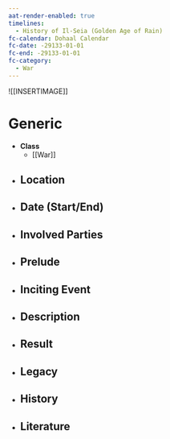 ```yaml
---
aat-render-enabled: true
timelines:
  - History of Il-Seia (Golden Age of Rain)
fc-calendar: Dohaal Calendar
fc-date: -29133-01-01
fc-end: -29133-01-01
fc-category:
  - War
---
```


![[INSERTIMAGE]]

# Generic
- **Class**
	- [[War]]
- **Location**
	- 
- **Date (Start/End)**
	- 
- **Involved Parties**
	- 
- **Prelude**
	- 
- **Inciting Event**
	- 
- **Description**
	- 
- **Result**
	- 
- **Legacy**
	- 
- **History**
	- 
- **Literature**
	- 